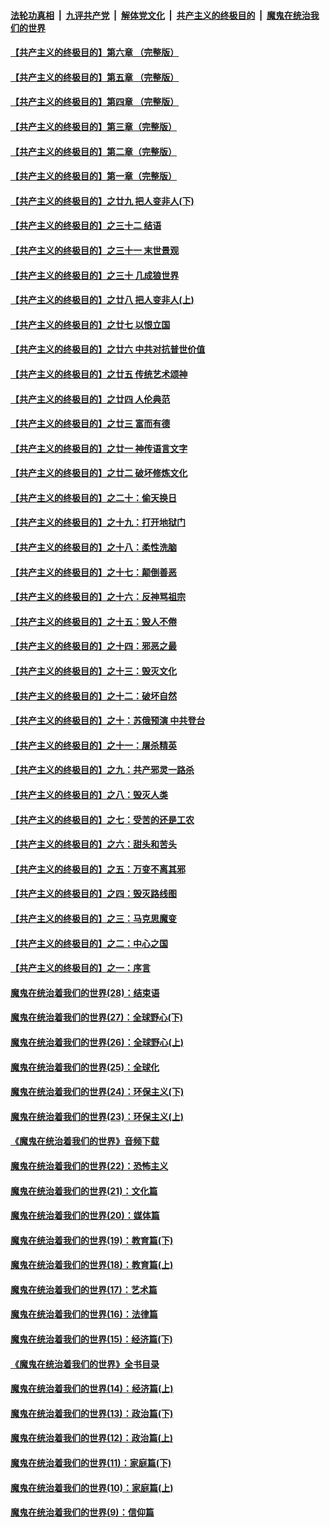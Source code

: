 ####  [法轮功真相](../../../../basic/blob/master/README.md?t=11112152) &nbsp;|&nbsp; [九评共产党](../../../../9ping.md/blob/master/README.md?t=11112152) &nbsp;|&nbsp; [解体党文化](../../../../jtdwh.md/blob/master/README.md?t=11112152)  &nbsp;|&nbsp; [共产主义的终极目的](../../../../gczydzjmd.md/blob/master/README.md?t=11112152) &nbsp;|&nbsp; [魔鬼在统治我们的世界](../../../../mgztzwmdsj.md/blob/master/README.md?t=11112152) 

#### [【共产主义的终极目的】第六章 （完整版）](../pages/nsc422/n11428913.md?t=11112152) 

#### [【共产主义的终极目的】第五章 （完整版）](../pages/nsc422/n11428912.md?t=11112152) 

#### [【共产主义的终极目的】第四章 （完整版）](../pages/nsc422/n11428907.md?t=11112152) 

#### [【共产主义的终极目的】第三章（完整版）](../pages/nsc422/n11428848.md?t=11112152) 

#### [【共产主义的终极目的】第二章（完整版）](../pages/nsc422/n11428831.md?t=11112152) 

#### [【共产主义的终极目的】第一章（完整版）](../pages/nsc422/n11417651.md?t=11112152) 

#### [【共产主义的终极目的】之廿九 把人变非人(下)](../pages/nsc422/n11344140.md?t=11112152) 

#### [【共产主义的终极目的】之三十二 结语](../pages/nsc422/n11360535.md?t=11112152) 

#### [【共产主义的终极目的】之三十一 末世景观](../pages/nsc422/n11351129.md?t=11112152) 

#### [【共产主义的终极目的】之三十 几成狼世界](../pages/nsc422/n11348280.md?t=11112152) 

#### [【共产主义的终极目的】之廿八 把人变非人(上)](../pages/nsc422/n11340492.md?t=11112152) 

#### [【共产主义的终极目的】之廿七 以恨立国](../pages/nsc422/n11336944.md?t=11112152) 

#### [【共产主义的终极目的】之廿六 中共对抗普世价值](../pages/nsc422/n11324785.md?t=11112152) 

#### [【共产主义的终极目的】之廿五 传统艺术颂神](../pages/nsc422/n11296396.md?t=11112152) 

#### [【共产主义的终极目的】之廿四 人伦典范](../pages/nsc422/n11296397.md?t=11112152) 

#### [【共产主义的终极目的】之廿三 富而有德](../pages/nsc422/n11283598.md?t=11112152) 

#### [【共产主义的终极目的】之廿一 神传语言文字](../pages/nsc422/n11263265.md?t=11112152) 

#### [【共产主义的终极目的】之廿二 破坏修炼文化](../pages/nsc422/n11245728.md?t=11112152) 

#### [【共产主义的终极目的】之二十：偷天换日](../pages/nsc422/n11238846.md?t=11112152) 

#### [【共产主义的终极目的】之十九：打开地狱门](../pages/nsc422/n11206376.md?t=11112152) 

#### [【共产主义的终极目的】之十八：柔性洗脑](../pages/nsc422/n11199994.md?t=11112152) 

#### [【共产主义的终极目的】之十七：颠倒善恶](../pages/nsc422/n11179782.md?t=11112152) 

#### [【共产主义的终极目的】之十六：反神骂祖宗](../pages/nsc422/n11166798.md?t=11112152) 

#### [【共产主义的终极目的】之十五：毁人不倦](../pages/nsc422/n11166792.md?t=11112152) 

#### [【共产主义的终极目的】之十四：邪恶之最](../pages/nsc422/n11150249.md?t=11112152) 

#### [【共产主义的终极目的】之十三：毁灭文化](../pages/nsc422/n11135227.md?t=11112152) 

#### [【共产主义的终极目的】之十二：破坏自然](../pages/nsc422/n11135214.md?t=11112152) 

#### [【共产主义的终极目的】之十：苏俄预演 中共登台](../pages/nsc422/n11118424.md?t=11112152) 

#### [【共产主义的终极目的】之十一：屠杀精英](../pages/nsc422/n11118442.md?t=11112152) 

#### [【共产主义的终极目的】之九：共产邪灵一路杀](../pages/nsc422/n11114139.md?t=11112152) 

#### [【共产主义的终极目的】之八：毁灭人类](../pages/nsc422/n11108503.md?t=11112152) 

#### [【共产主义的终极目的】之七：受苦的还是工农](../pages/nsc422/n11101809.md?t=11112152) 

#### [【共产主义的终极目的】之六：甜头和苦头](../pages/nsc422/n11096971.md?t=11112152) 

#### [【共产主义的终极目的】之五：万变不离其邪](../pages/nsc422/n11091285.md?t=11112152) 

#### [【共产主义的终极目的】之四：毁灭路线图](../pages/nsc422/n11086284.md?t=11112152) 

#### [【共产主义的终极目的】之三：马克思魔变](../pages/nsc422/n11061941.md?t=11112152) 

#### [【共产主义的终极目的】之二：中心之国](../pages/nsc422/n11047728.md?t=11112152) 

#### [【共产主义的终极目的】之一：序言](../pages/nsc422/n11086077.md?t=11112152) 

#### [魔鬼在统治着我们的世界(28)：结束语](../pages/nsc422/n10936246.md?t=11112152) 

#### [魔鬼在统治着我们的世界(27)：全球野心(下)](../pages/nsc422/n10928319.md?t=11112152) 

#### [魔鬼在统治着我们的世界(26)：全球野心(上)](../pages/nsc422/n10900318.md?t=11112152) 

#### [魔鬼在统治着我们的世界(25)：全球化](../pages/nsc422/n10788205.md?t=11112152) 

#### [魔鬼在统治着我们的世界(24)：环保主义(下)](../pages/nsc422/n10695307.md?t=11112152) 

#### [魔鬼在统治着我们的世界(23)：环保主义(上)](../pages/nsc422/n10688613.md?t=11112152) 

#### [《魔鬼在统治着我们的世界》音频下载](../pages/nsc422/n10635553.md?t=11112152) 

#### [魔鬼在统治着我们的世界(22)：恐怖主义](../pages/nsc422/n10614727.md?t=11112152) 

#### [魔鬼在统治着我们的世界(21)：文化篇](../pages/nsc422/n10597706.md?t=11112152) 

#### [魔鬼在统治着我们的世界(20)：媒体篇](../pages/nsc422/n10586579.md?t=11112152) 

#### [魔鬼在统治着我们的世界(19)：教育篇(下)](../pages/nsc422/n10564808.md?t=11112152) 

#### [魔鬼在统治着我们的世界(18)：教育篇(上)](../pages/nsc422/n10526970.md?t=11112152) 

#### [魔鬼在统治着我们的世界(17)：艺术篇](../pages/nsc422/n10499093.md?t=11112152) 

#### [魔鬼在统治着我们的世界(16)：法律篇](../pages/nsc422/n10485969.md?t=11112152) 

#### [魔鬼在统治着我们的世界(15)：经济篇(下)](../pages/nsc422/n10469975.md?t=11112152) 

#### [《魔鬼在统治着我们的世界》全书目录](../pages/nsc422/n10464261.md?t=11112152) 

#### [魔鬼在统治着我们的世界(14)：经济篇(上)](../pages/nsc422/n10457370.md?t=11112152) 

#### [魔鬼在统治着我们的世界(13)：政治篇(下)](../pages/nsc422/n10448270.md?t=11112152) 

#### [魔鬼在统治着我们的世界(12)：政治篇(上)](../pages/nsc422/n10444576.md?t=11112152) 

#### [魔鬼在统治着我们的世界(11)：家庭篇(下)](../pages/nsc422/n10440961.md?t=11112152) 

#### [魔鬼在统治着我们的世界(10)：家庭篇(上)](../pages/nsc422/n10435448.md?t=11112152) 

#### [魔鬼在统治着我们的世界(9)：信仰篇](../pages/nsc422/n10432159.md?t=11112152) 

